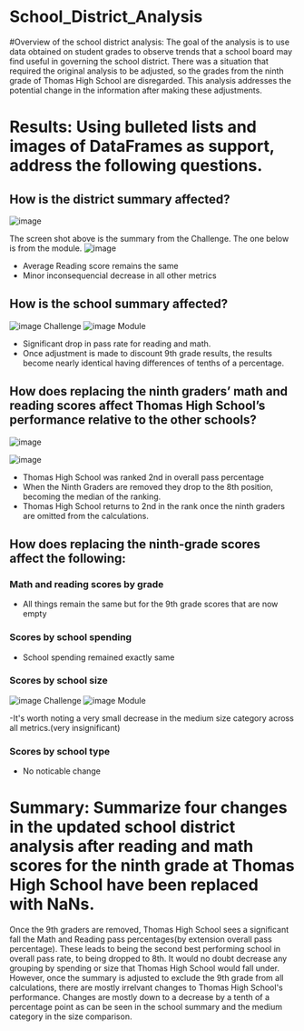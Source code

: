 # School_District_Analysis
#Overview of the school district analysis: 
The goal of the analysis is to use data obtained on student grades to observe trends that a school board may find useful in governing the school district.
There was a situation that required the original analysis to be adjusted, so the grades from the ninth grade of Thomas High School are disregarded.
This analysis addresses the potential change in the information after making these adjustments.

# Results: Using bulleted lists and images of DataFrames as support, address the following questions.

## How is the district summary affected?
![image](https://user-images.githubusercontent.com/99847046/160759351-2fff9313-8fca-4e59-a5a8-b5d54a402b3f.png)

The screen shot above is the summary from the Challenge.  The one below is from the module. 
![image](https://user-images.githubusercontent.com/99847046/160759689-e8b6b131-176f-44be-ad84-3eb6d078fff6.png)

- Average Reading score remains the same
- Minor inconsequencial decrease in all other metrics 


## How is the school summary affected?

![image](https://user-images.githubusercontent.com/99847046/160760159-05b1940b-dafc-43f7-830b-a821e0fa3b9e.png)
Challenge
![image](https://user-images.githubusercontent.com/99847046/160760180-83b82eef-2945-4b23-ba25-00960e2482c9.png)
Module

- Significant drop in pass rate for reading and math.
- Once adjustment is made to discount 9th grade results, the results become nearly identical having differences of tenths of a percentage.

## How does replacing the ninth graders’ math and reading scores affect Thomas High School’s performance relative to the other schools?

![image](https://user-images.githubusercontent.com/99847046/160762004-a8d3ee6e-5d74-46f0-89b4-787a7d98cf84.png)

![image](https://user-images.githubusercontent.com/99847046/160761870-9975ee46-a6b0-4dae-a93c-768b4a042a0b.png)

- Thomas High School was ranked 2nd in overall pass percentage
- When the Ninth Graders are removed they drop to the 8th position, becoming the median of the ranking.
- Thomas High School returns to 2nd in the rank once the ninth graders are omitted from the calculations.

## How does replacing the ninth-grade scores affect the following:
### Math and reading scores by grade
- All things remain the same but for the 9th grade scores that are now empty

### Scores by school spending
- School spending remained exactly same

### Scores by school size
![image](https://user-images.githubusercontent.com/99847046/160764369-13e1149a-b7de-42df-a1f3-468d988c6297.png)
Challenge
![image](https://user-images.githubusercontent.com/99847046/160764408-d87f07a8-a097-49db-9664-1a5482293f92.png)
Module

-It's worth noting a very small decrease in the medium size category across all metrics.(very insignificant)

### Scores by school type
- No noticable change

# Summary: Summarize four changes in the updated school district analysis after reading and math scores for the ninth grade at Thomas High School have been replaced with NaNs.

Once the 9th graders are removed, Thomas High School sees a significant fall the Math and Reading pass percentages(by extension overall pass percentage).
These leads to being the second best performing school in overall pass rate, to being dropped to 8th.  It would no doubt decrease any grouping by spending or size that Thomas High School would fall under.  However, once the summary is adjusted to exclude the 9th grade from all calculations, there are mostly irrelvant changes to 
Thomas High School's performance.  Changes are mostly down to a decrease by a tenth of a percentage point as can be seen in the school summary and the medium category in the size comparison.  
